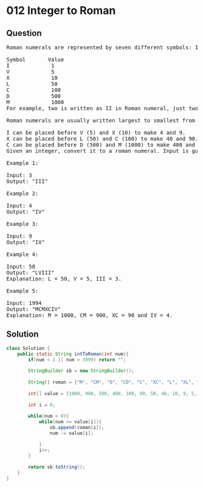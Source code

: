 # 012 Integer to Roman
## Question
<pre>
Roman numerals are represented by seven different symbols: I, V, X, L, C, D and M.

Symbol       Value
I             1
V             5
X             10
L             50
C             100
D             500
M             1000
For example, two is written as II in Roman numeral, just two one's added together. Twelve is written as, XII, which is simply X + II. The number twenty seven is written as XXVII, which is XX + V + II.

Roman numerals are usually written largest to smallest from left to right. However, the numeral for four is not IIII. Instead, the number four is written as IV. Because the one is before the five we subtract it making four. The same principle applies to the number nine, which is written as IX. There are six instances where subtraction is used:

I can be placed before V (5) and X (10) to make 4 and 9. 
X can be placed before L (50) and C (100) to make 40 and 90. 
C can be placed before D (500) and M (1000) to make 400 and 900.
Given an integer, convert it to a roman numeral. Input is guaranteed to be within the range from 1 to 3999.

Example 1:

Input: 3
Output: "III"

Example 2:

Input: 4
Output: "IV"

Example 3:

Input: 9
Output: "IX"

Example 4:

Input: 58
Output: "LVIII"
Explanation: L = 50, V = 5, III = 3.

Example 5:

Input: 1994
Output: "MCMXCIV"
Explanation: M = 1000, CM = 900, XC = 90 and IV = 4.
</pre>
<div STYLE="page-break-after: always;">

## Solution
```java
class Solution {
    public static String intToRoman(int num){
        if(num < 1 || num > 3999) return "";
        
        StringBuilder sb = new StringBuilder();
        
        String[] roman = {"M", "CM", "D", "CD", "C", "XC", "L", "XL", "X", "IX", "V", "IV", "I"};
        
        int[] value = {1000, 900, 500, 400, 100, 90, 50, 40, 10, 9, 5, 4, 1};
        
        int i = 0;
        
        while(num > 0){
            while(num >= value[i]){
                sb.append(roman[i]);
                num -= value[i];
                
            }
            i++;
        }
        
        return sb.toString();
    }
}

```
